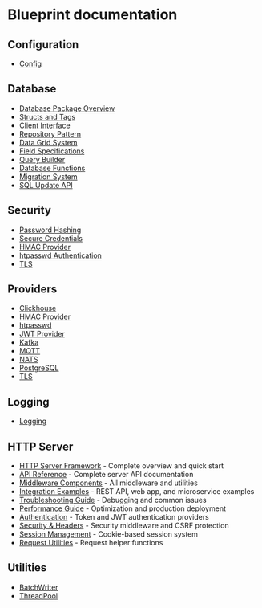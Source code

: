 # Blueprint documentation

## Configuration

- [Config](config/config.md)

## Database

- [Database Package Overview](db/index.md)
- [Structs and Tags](db/structs-and-tags.md)
- [Client Interface](db/client.md)
- [Repository Pattern](db/repository.md)
- [Data Grid System](db/dbgrid.md)
- [Field Specifications](db/fields.md)
- [Query Builder](db/query-builder.md)
- [Database Functions](db/functions.md)
- [Migration System](db/migrations.md)
- [SQL Update API](db/sql-update-api.md)

## Security

- [Password Hashing](crypt/password-hashing.md)
- [Secure Credentials](crypt/secure-credentials.md)
- [HMAC Provider](provider/hmacprovider.md)
- [htpasswd Authentication](provider/htpasswd.md)
- [TLS](provider/tls.md)

## Providers

- [Clickhouse](provider/clickhouse.md)
- [HMAC Provider](provider/hmacprovider.md)
- [htpasswd](provider/htpasswd.md)
- [JWT Provider](provider/jwtprovider.md)
- [Kafka](provider/kafka.md)
- [MQTT](provider/mqtt.md)
- [NATS](provider/nats.md)
- [PostgreSQL](provider/pgsql.md)
- [TLS](provider/tls.md)

## Logging

- [Logging](log/logging.md)

## HTTP Server

- [HTTP Server Framework](provider/httpserver/index.md) - Complete overview and quick start
- [API Reference](provider/httpserver/api-reference.md) - Complete server API documentation
- [Middleware Components](provider/httpserver/middleware.md) - All middleware and utilities
- [Integration Examples](provider/httpserver/examples.md) - REST API, web app, and microservice examples
- [Troubleshooting Guide](provider/httpserver/troubleshooting.md) - Debugging and common issues
- [Performance Guide](provider/httpserver/performance.md) - Optimization and production deployment
- [Authentication](provider/httpserver/auth.md) - Token and JWT authentication providers
- [Security & Headers](provider/httpserver/security.md) - Security middleware and CSRF protection
- [Session Management](provider/httpserver/session.md) - Cookie-based session system
- [Request Utilities](provider/httpserver/request.md) - Request helper functions

## Utilities

- [BatchWriter](batchwriter/batchwriter.md)
- [ThreadPool](threadpool/threadpool.md)